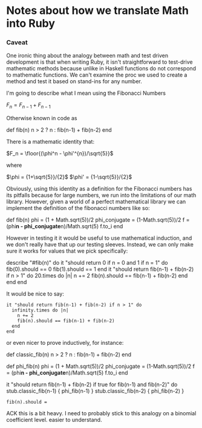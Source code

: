 # Notes about how we translate Math into Ruby

### Caveat

One ironic thing about the analogy between math and test driven
development is that when writing Ruby, it isn't straightforward to
test-drive mathematic methods because unlike in Haskell functions do not
correspond to mathematic functions.  We can't examine the proc we used
to create a method and test it based on stand-ins for any number.

I'm going to describe what I mean using the Fibonacci Numbers

$F_n = F_{n-1} + F_{n-1}$

Otherwise known in code as 

  def fib(n)
    n > 2 ? n : fib(n-1) + fib(n-2)
  end

There is a mathematic identity that:

$F_n = \floor{(\phi^n - \phi'^{n})/\sqrt{5}}$

where

$\phi = {1+\sqrt{5}}/{2}$
$\phi' = {1-\sqrt{5}}/{2}$

Obviously, using this identity as a definition for the Fibonacci numbers
has its pitfalls because for large numbers, we run into the limitations
of our math library. However, given a world of a perfect mathematical
library we can implement the definition of the fibonacci numbers like
so:

  def fib(n)
    phi = (1 + Math.sqrt(5))/2
    phi_conjugate = (1-Math.sqrt(5))/2
    f = (phi**n - phi_conjugate**n)/Math.sqrt(5)
    f.to_i
  end

However in testing it it would be useful to use mathematical induction,
and we don't really have that up our testing sleeves. Instead, we can
only make sure it works for values that we pick specifically:

  describe "#fib(n)" do
    it "should return 0 if n = 0 and 1 if n = 1" do
      fib(0).should == 0
      fib(1).should == 1
    end
    it "should return fib(n-1) + fib(n-2) if n > 1" do
      20.times do |n|
        n += 2
        fib(n).should == fib(n-1) + fib(n-2)
      end
    end
  end

It would be nice to say:

    it "should return fib(n-1) + fib(n-2) if n > 1" do
      infinity.times do |n|
        n += 2
        fib(n).should == fib(n-1) + fib(n-2)
      end
    end

or even nicer to prove inductively, for instance:

  def classic_fib(n)
    n > 2 ? n : fib(n-1) + fib(n-2)
  end

  def phi_fib(n)
    phi = (1 + Math.sqrt(5))/2
    phi_conjugate = (1-Math.sqrt(5))/2
    f = (phi**n - phi_conjugate**n)/Math.sqrt(5)
    f.to_i
  end
    
  
  it "should return fib(n-1) + fib(n-2) if true for fib(n-1) and fib(n-2)" do
    stub.classic_fib(n-1) { phi_fib(n-1) }
    stub.classic_fib(n-2) { phi_fib(n-2) }

    fib(n).should =

ACK this is a bit heavy.  I need to probably stick to this analogy on a
binomial coefficient level. easier to understand.

